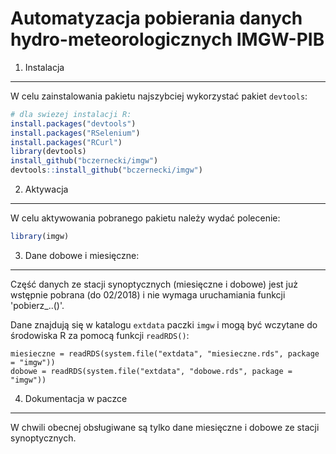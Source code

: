 # Automatyzacja pobierania danych hydro-meteorologicznych IMGW-PIB

1. Instalacja
--------------------
W celu zainstalowania pakietu najszybciej wykorzystać pakiet `devtools`:

``` r
# dla swiezej instalacji R:
install.packages("devtools") 
install.packages("RSelenium")
install.packages("RCurl")
library(devtools)
install_github("bczernecki/imgw")
devtools::install_github("bczernecki/imgw")
```

2. Aktywacja
--------------------
W celu aktywowania pobranego pakietu należy wydać polecenie:

``` r
library(imgw)
```


3. Dane dobowe i miesięczne:
--------------------
Część danych ze stacji synoptycznych (miesięczne i dobowe) jest już wstępnie pobrana (do 02/2018) i nie wymaga uruchamiania funkcji 'pobierz_..()'.

Dane znajdują się w katalogu `extdata` paczki `imgw` i mogą być wczytane do środowiska R za pomocą funkcji `readRDS()`:

``` r2
miesieczne = readRDS(system.file("extdata", "miesieczne.rds", package = "imgw"))
dobowe = readRDS(system.file("extdata", "dobowe.rds", package = "imgw"))
```

4. Dokumentacja w paczce
--------------------
W chwili obecnej obsługiwane są tylko dane miesięczne i dobowe ze stacji synoptycznych.
